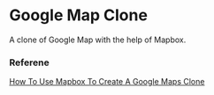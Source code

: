 # Google Map Clone
A clone of Google Map with the help of Mapbox.

### Referene
[How To Use Mapbox To Create A Google Maps Clone](https://www.youtube.com/watch?v=OySigNMXOZU)
